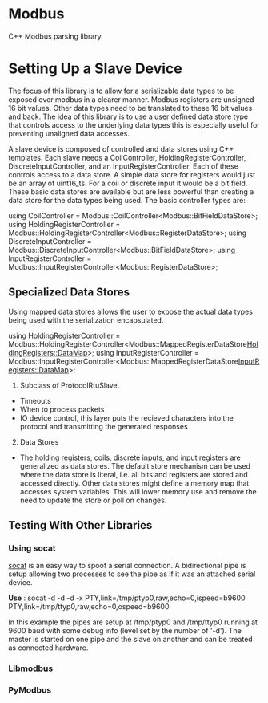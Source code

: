 # Modbus
C++ Modbus parsing library.

# Setting Up a Slave Device
The focus of this library is to allow for a serializable data types to be exposed over
modbus in a clearer manner. Modbus registers are unsigned 16 bit values. Other data types
need to be translated to these 16 bit values and back. The idea of this library is to use
a user defined data store type that controls access to the underlying data types this is especially
useful for preventing unaligned data accesses.

A slave device is composed of controlled and data stores using C++ templates.
Each slave needs a CoilController, HoldingRegisterController, DiscreteInputController, and an InputRegisterController.
Each of these controls access to a data store.
A simple data store for registers would just be an array of uint16_ts. For a coil or discrete input it would be a bit field.
These basic data stores are available but are less powerful than creating a data store for the data types being used.
The basic controller types are:

  using CoilController =
      Modbus::CoilController<Modbus::BitFieldDataStore<kCoilCount>>;
  using HoldingRegisterController =
    Modbus::HoldingRegisterController<Modbus::RegisterDataStore<kHoldingRegisterCount>>;
  using DiscreteInputController =
      Modbus::DiscreteInputController<Modbus::BitFieldDataStore<kDiscreteInputCount>>;
  using InputRegisterController =
      Modbus::InputRegisterController<Modbus::RegisterDataStore<kInputRegisterCount>>;

## Specialized Data Stores
Using mapped data stores allows the user to expose the actual data types being used with
the serialization encapsulated.

using HoldingRegisterController =
    Modbus::HoldingRegisterController<Modbus::MappedRegisterDataStore<HoldingRegisters::DataMap>>;
using InputRegisterController =
    Modbus::InputRegisterController<Modbus::MappedRegisterDataStore<InputRegisters::DataMap>>;



1. Subclass of ProtocolRtuSlave.
  - Timeouts
  - When to process packets
  - IO device control, this layer puts the recieved characters 
    into the protocol and transmitting the generated responses
2. Data Stores
  - The holding registers, coils, discrete inputs, and input registers are 
  generalized as data stores. The default store mechanism can be used where 
  the data store is literal, i.e. all bits and registers are stored
  and accessed directly. Other data stores might define a memory map
  that accesses system variables. This will lower memory use and remove the
  need to update the store or poll on changes.

## Testing With Other Libraries
### Using socat
[socat][1] is an easy way to spoof a serial
connection. A bidirectional pipe is setup allowing two processes
to see the pipe as if it was an attached serial device.

**Use** : 
socat -d -d -d -x PTY,link=/tmp/ptyp0,raw,echo=0,ispeed=b9600 PTY,link=/tmp/ttyp0,raw,echo=0,ospeed=b9600

In this example the pipes are setup at /tmp/ptyp0 and /tmp/ttyp0 running at 9600 baud with some debug info (level set by the number of '-d').
The master is started on one pipe and the slave on another and can be treated as connected hardware.

### Libmodbus

### PyModbus

[1]: http://www.dest-unreach.org/socat/
[2]: https://libmodbus.org/
[3]: https://github.com/Jacajack/liblightmodbus
[4]: https://github.com/riptideio/pymodbus
